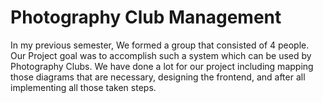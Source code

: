 
# Photography Club Management

In my previous semester, We formed a group that consisted of 4 people. Our Project goal was to accomplish such a system which can be used by Photography Clubs. We have done a lot for our project including mapping those diagrams that are necessary, designing the frontend, and after all implementing all those taken steps. 
